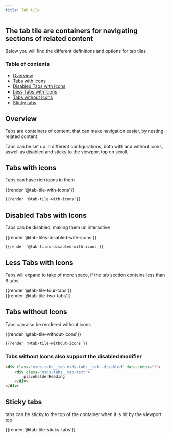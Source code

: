 ```yaml
---
title: Tab tile
---
```


## The tab tile are containers for navigating sections of related content
Below you will find the different definitions and options for tab tiles

### Table of contents
<div class="row">
    <div class="col-12">
        <ul class="document__unordered-list">
            <li class="document__unordered-list-item"> 
                 <a class="msds-link"href="#overview">Overview</a>
            </li>
            <li class="document__unordered-list-item"> 
                 <a class="msds-link"href="#display-modal-on-load">Tabs with icons</a>
            </li>
            <li class="document__unordered-list-item"> 
                 <a class="msds-link"href="#display-modal-on-click-event">Disabled Tabs with Icons</a>
            </li>
            <li class="document__unordered-list-item"> 
                 <a class="msds-link"href="#display-modal-on-click-event">Less Tabs with Icons</a>
            </li>  
            <li class="document__unordered-list-item"> 
                 <a class="msds-link"href="#display-modal-on-click-event">Tabs without Icons</a>
            </li>
            <li class="document__unordered-list-item"> 
                 <a class="msds-link"href="#display-modal-on-click-event">Sticky tabs</a>
            </li>            
        </ul>
    </div>
</div>

## Overview
Tabs are containers of content, that can make navigation easier, by nesting related content

Tabs can be set up in different configurations, both with and without icons, aswell as disabled and sticky to the viewport top on scroll.
## Tabs with icons
Tabs can have rich icons in them

<div class="element-preview">
    <div class="element-preview__inner">{{render '@tab-tile-with-icons'}}</div>
</div>

```html
{{render '@tab-tile-with-icons'}}
```
## Disabled Tabs with Icons
Tabs can be disabled, making them un interactive

<div class="element-preview">
    <div class="element-preview__inner">{{render '@tab-tiles-disabled-with-icons'}}</div>
</div>

```html
{{render '@tab-tiles-disabled-with-icons'}}
```

## Less Tabs with Icons
Tabs will expand to take of more space, if the tab section contains less than 6 tabs

<div class="element-preview">
    <div class="element-preview__inner">{{render '@tab-tile-four-tabs'}}</div>
</div>

<div class="element-preview">
    <div class="element-preview__inner">{{render '@tab-tile-two-tabs'}}</div>
</div>

## Tabs without Icons
Tabs can also be rendered without icons

<div class="element-preview">
    <div class="element-preview__inner">{{render '@tab-tile-without-icons'}}</div>
</div>

```html
{{render '@tab-tile-without-icons'}}
```

### Tabs without Icons also support the disabled modifier

```html
<div class="msds-tabs__tab msds-tabs__tab--disabled" data-index="1">
    <div class="msds-tabs__tab-text">
        placeholderHeading
    </div>
</div>
```

## Sticky tabs
tabs can be sticky to the top of the container when it is hit by the viewport top

{{render '@tab-tile-sticky-tabs'}}

